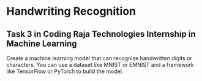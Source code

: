 # Handwriting Recognition

## Task 3 in Coding Raja Technologies Internship in Machine Learning

Create a machine learning model that can recognize handwritten digits or characters. You can use a dataset like MNIST or EMNIST and a framework like TensorFlow or PyTorch to build the model.
